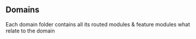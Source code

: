 ## Domains
Each domain folder contains all its routed modules & feature modules what relate to the domain
